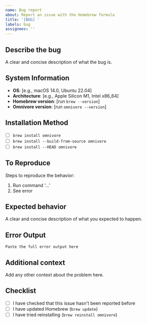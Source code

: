 ```yaml
---
name: Bug report
about: Report an issue with the Homebrew formula
title: '[BUG] '
labels: bug
assignees: ''
---
```


## Describe the bug
A clear and concise description of what the bug is.

## System Information
- **OS**: [e.g., macOS 14.0, Ubuntu 22.04]
- **Architecture**: [e.g., Apple Silicon M1, Intel x86_64]
- **Homebrew version**: [run `brew --version`]
- **Omnivore version**: [run `omnivore --version`]

## Installation Method
- [ ] `brew install omnivore`
- [ ] `brew install --build-from-source omnivore`
- [ ] `brew install --HEAD omnivore`

## To Reproduce
Steps to reproduce the behavior:
1. Run command '...'
2. See error

## Expected behavior
A clear and concise description of what you expected to happen.

## Error Output
```
Paste the full error output here
```

## Additional context
Add any other context about the problem here.

## Checklist
- [ ] I have checked that this issue hasn't been reported before
- [ ] I have updated Homebrew (`brew update`)
- [ ] I have tried reinstalling (`brew reinstall omnivore`)